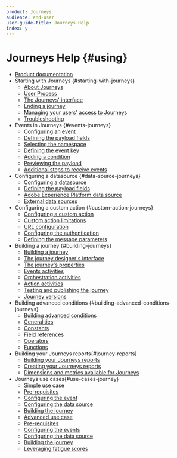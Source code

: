 ```yaml
---
product: Journeys
audience: end-user
user-guide-title: Journeys Help
index: y
---
```


# Journeys Help {#using}

+ [Product documentation](journeys-home.md)
+ Starting with Journeys {#starting-with-journeys}
  + [About Journeys](intro.md)
  + [User Process](aboutprocess.md)
  + [The Journeys' interface](aboutinterface.md)
  + [Ending a journey](aboutending.md)
  + [Managing your users' access to Journeys](usermanagement.md)
  + [Troubleshooting](troubleshooting.md)
+ Events in Journeys {#events-journeys}
  + [Configuring an event](event.md)
  + [Defining the payload fields](eventpayload.md)
  + [Selecting the namespace](eventnamespace.md)
  + [Defining the event key](eventkey.md)
  + [Adding a condition](eventcondition.md)
  + [Previewing the payload](eventpayloadpreview.md)
  + [Additional steps to receive events](eventsteps.md)
+ Configuring a datasource {#data-source-journeys}
  + [Configuring a datasource](ds.md)
  + [Defining the payload fields](dsfield.md)
  + [Adobe Experience Platform data source](dsplatform.md)
  + [External data sources](dsexternal.md)
+ Configuring a custom action {#custom-action-journeys}
  + [Configuring a custom action](custom.md)
  + [Custom action limitations](customlimitations.md)
  + [URL configuration](customurl.md)
  + [Configuring the authentication](customauthentication.md)
  + [Defining the message parameters](customparameters.md)
+ Building a journey {#building-journeys}
  + [Building a journey](journey.md)
  + [The journey designer's interface](journeyinterface.md)
  + [The journey's properties](journeyproperty.md)
  + [Events activities](journeyevent.md)
  + [Orchestration activities](journeyorchestration.md)
  + [Action activities](journeyaction.md)
  + [Testing and publishing the journey](journeypublication.md)
  + [Journey versions](journeyversions.md)
+ Building advanced conditions {#building-advanced-conditions-journeys}
  + [Building advanced conditions](expressionadvanced.md)
  + [Generalities](expressiongeneralities.md)
  + [Constants](expressionconstants.md)
  + [Field references](expressionfields.md)
  + [Operators](expressionoperators.md)
  + [Functions](expressionfunctions.md)
+ Building your Journeys reports{#journey-reports}
  + [Building your Journeys reports](reporting.md)
  + [Creating your Journeys reports](reportingcreating.md)
  + [Dimensions and metrics available for Journeys](reportingdimensions.md)
+ Journeys use cases{#use-cases-journey}
  + [Simple use case](uc1.md)
  + [Pre-requisites](uc1prereq.md)
  + [Configuring the event](uc1event.md)
  + [Configuring the data source](uc1ds.md)
  + [Building the journey](uc1journey.md)
  + [Advanced use case](uc2.md)
  + [Pre-requisites](uc2prereq.md)
  + [Configuring the events](uc2event.md)
  + [Configuring the data source](uc2ds.md)
  + [Building the journey](uc2journey.md)
  + [Leveraging fatigue scores](uc3.md)
  